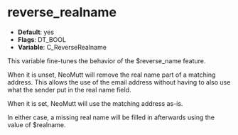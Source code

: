 # reverse_realname

- **Default**: yes
- **Flags**: DT_BOOL
- **Variable**: C_ReverseRealname

This variable fine-tunes the behavior of the $reverse_name feature.

When it is unset, NeoMutt will remove the real name part of a
matching address.  This allows the use of the email address
without having to also use what the sender put in the real name
field.

When it is set, NeoMutt will use the matching address as-is.

In either case, a missing real name will be filled in afterwards
using the value of $realname.
